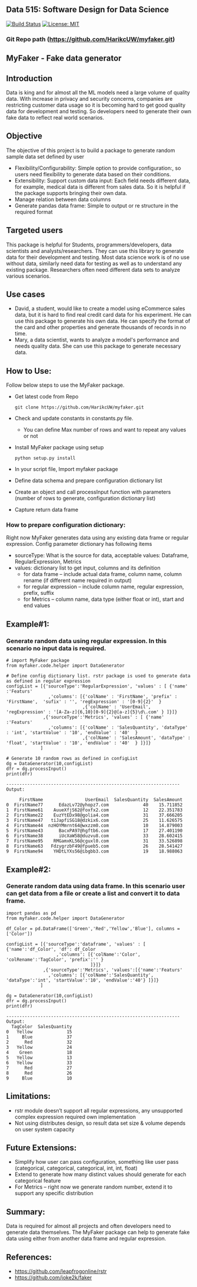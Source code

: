 ## Data 515: Software Design for Data Science
[![Build Status](https://api.travis-ci.com/HarikcUW/MyFaker.svg?branch=main)](https://travis-ci.com/github/HarikcUW/myfaker)
[![License: MIT](https://img.shields.io/badge/License-MIT-yellow.svg)](https://opensource.org/licenses/MIT)

### Git Repo path (https://github.com/HarikcUW/myfaker.git)
## MyFaker - Fake data generator

## Introduction

Data is king and for almost all the ML models need a large volume of quality data. With increase in privacy and security concerns, companies are restricting customer data usage so it is becoming hard to get good quality data for development and testing. So developers need to generate their own fake data to reflect real world scenarios.   

## Objective

The objective of this project is to build a package to generate random sample data set defined by user
- Flexibility/Configurability: Simple option to provide configuration:, so users need flexibility to generate data based on their conditions.
- Extensibility: Support custom data input: Each field needs different data, for example, medical data is different from sales data. So it is helpful if the package supports bringing their own data.
- Manage relation between data columns
- Generate pandas data frame: Simple to output or re structure in the required format

## Targeted users

This package is helpful for Students, programmers/developers, data scientists and analysts/researchers. They can use this library to generate data for their development and testing. Most data science work is of no use without data, similarly need data for testing as well as to understand any existing package. Researchers often need different data sets to analyze various scenarios.

## Use cases

- David, a student, would like to create a model using eCommerce sales data, but it is hard to find real credit card data for his experiment. He can use this package to generate his own data. He can specify the format of the card and other properties and generate thousands of records in no time.
- Mary, a data scientist, wants to analyze a model's performance and needs quality data. She can use this package to generate necessary data.

## How to Use:
Follow below steps to use the MyFaker package.
- Get latest code from Repo

    ```git clone https://github.com/HarikcUW/myfaker.git```
- Check and update constants in constants.py file.
    - You can define Max number of rows and want to repeat any values or not
- Install MyFaker package using setup

    ``` python setup.py install ```
- In your script file, Import myfaker package
- Define data schema and prepare configuration dictionary list
- Create an object and call processInput function with parameters (number of rows to generate, configuration dictionary list)
- Capture return data frame
 
### How to prepare configuration dictionary:
Right now MyFaker generates data using any existing data frame or regular expression.
Config parameter dictionary has following items
- sourceType: What is the source for data, acceptable values: Dataframe, RegularExpression, Metrics
- values: dictionary list to get input, columns and its definition
  - for data frame – include actual data frame, column name, column rename (if different name required in output)
  - for regular expression – include column name, regular expression, prefix, suffix
  - for Metrics – column name, data type (either float or int), start and end values
 
## Example#1: 
### Generate random data using regular expression. In this scenario no input data is required.
```
# import MyFaker package
from myfaker.code.helper import DataGenerator

# Define config dictionary list. rstr package is used to generate data as defined in regular expression  
configList = [{'sourceType':'RegularExpression', 'values' : [ {'name' :'Featurs'
                ,'columns': [{'colName' : 'FirstName', 'prefix' : 'FirstName',  'sufix' : '', 'regExpression' : '[0-9]{2}'  } 
                             ,{'colName' : 'UserEmail', 'regExpression' : '[A-Za-z]{6,10}[0-9]{2}@[a-z]{5}\d\.com' } ]}]}
              ,{'sourceType':'Metrics', 'values' : [ {'name' :'Featurs'
                ,'columns': [{'colName' : 'SalesQuantity', 'dataType' : 'int', 'startValue' : '10', 'endValue' : '40'  } 
                             ,{'colName' : 'SalesAmount', 'dataType' : 'float', 'startValue' : '10', 'endValue' : '40'  } ]}]}
             ]

# Generate 10 random rows as defined in configList
dg = DataGenerator(10,configList)
dfr = dg.processInput()
print(dfr)

------------------------------------------------------------------
Output:

     FirstName                UserEmail  SalesQuantity  SalesAmount
0  FirstName77      EdazLv72@yhopz7.com             40    15.711852
1  FirstName61    AuueXfjS62@foxfx2.com             12    22.351783
2  FirstName22    EuzYtEDx98@golia4.com             31    37.666205
3  FirstName47   tiJapfiSG18@dzkix6.com             25    11.626575
4  FirstName44  nzHOYMmrnt64@wxzzm0.com             10    14.879003
5  FirstName43      BacxPA97@hgftb6.com             17    27.401190
6  FirstName38      iUcXaW58@duzvu8.com             33    28.602415
7  FirstName95    RMGamxKL56@cguxl0.com             31    33.526898
8  FirstName63   FdzygrzbF49@fpueb5.com             26    28.541427
9  FirstName94    YHDtLYXs56@ibgbb3.com             19    18.988063
```

## Example#2: 
### Generate random data using data frame. In this scenario user can get data from a file or create a list and convert it to data frame. 
```
import pandas as pd 
from myfaker.code.helper import DataGenerator

df_Color = pd.DataFrame(['Green','Red','Yellow','Blue'], columns = ['Color'])

configList = [{'sourceType':'dataframe', 'values' : [ {'name':'df_Color', 'df': df_Color
                   ,'columns': [{'colName':'Color', 'colRename':'TagColor', 'prefix':'' } 
                                ]}]}
              ,{'sourceType':'Metrics', 'values':[{'name':'Featurs'
                ,'columns': [{'colName':'SalesQuantity', 'dataType':'int', 'startValue':'10', 'endValue':'40'} ]}]}
             ]

dg = DataGenerator(10,configList)
dfr = dg.processInput()
print(dfr)

------------------------------------------------------------------
Output:
  TagColor  SalesQuantity
0   Yellow             15
1     Blue             37
2      Red             32
3   Yellow             24
4    Green             18
5   Yellow             13
6   Yellow             33
7      Red             27
8      Red             26
9     Blue             10

```

## Limitations:

- rstr module doesn’t support all regular expressions, any unsupported complex expression required own implementation
- Not using distributes design, so result data set size & volume depends on user system capacity

## Future Extensions:

- Simplify how user can pass configuration, something like user pass (categorical, categorical, categorical, int, int, float)
- Extend to generate how many distinct values should generate for each categorical feature
- For Metrics – right now we generate random number, extend it to support any specific distribution

## Summary:

Data is required for almost all projects and often developers need to generate data themselves. The MyFaker package can help to generate fake data using either from another data frame and regular expression. 

## References:

- https://github.com/leapfrogonline/rstr
- https://github.com/joke2k/faker
